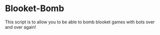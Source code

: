 # Blooket-Bomb
This script is to allow you to be able to bomb blooket games with bots over and over again!
